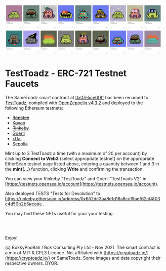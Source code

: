 <kbd><img src="images/TestToadz.png" /></kbd>

# TestToadz - ERC-721 Testnet Faucets

The SameToadz smart contract at [0x07e5ce0f8f](https://etherscan.io/address/0x07e5ce0f8fa46031a1dcc8cb2530f0a52019830d#code) has been renamed to [TestToadz](contracts/TestToadz.sol), compiled with [OpenZeppelin v4.3.2](https://github.com/OpenZeppelin/openzeppelin-contracts/releases/tag/v4.3.2) and deployed to the following Ethereum testnets:

* ~~[Ropsten](https://ropsten.etherscan.io/address/0xD000F000Aa1F8accbd5815056Ea32A54777b2Fc4#writeContract)~~
* ~~[Kovan](https://kovan.etherscan.io/address/0xD000F000Aa1F8accbd5815056Ea32A54777b2Fc4#writeContract)~~
* ~~[Rinkeby](https://rinkeby.etherscan.io/address/0xD000F000Aa1F8accbd5815056Ea32A54777b2Fc4#writeContract)~~
* [Goerli](https://goerli.etherscan.io/address/0xD000F000Aa1F8accbd5815056Ea32A54777b2Fc4#writeContract)
* [xDai](https://blockscout.com/xdai/mainnet/address/0xD000F000Aa1F8accbd5815056Ea32A54777b2Fc4/contracts)
* [Sepolia](https://sepolia.etherscan.io/address/0x8b73448426797099b6b9a96c4343f528bbAfc55e#writeContract)

Mint up to 3 TestToadz a time (with a maximum of 20 per account) by clicking **Connect to Web3** (select appropriate testnet) on the appropriate EtherScan testnet page listed above, entering a quantity between 1 and 3 in the **mint(...)** function, clicking **Write** and confirming the transaction.

You can view your Rinkeby "TestToadz" and Goerli "TestToads V2" in [https://testnets.opensea.io/account](https://testnets.opensea.io/account).

Also deployed TESTS "Tests for Devolution" to https://rinkeby.etherscan.io/address/0x652dc3aa8e1d18a8cc19aef62cf4f03c4d50b2b5#code .

You may find these NFTs useful for your your testing.

<br />

<br />

Enjoy!

(c) BokkyPooBah / Bok Consulting Pty Ltd - Nov 2021. The smart contract is a mix of MIT & GPL3 Licence. Not affiliated with [https://cryptoadz.io/](https://cryptoadz.io/) or SameToadz. Some images and data copyright their respective owners. DYOR.
